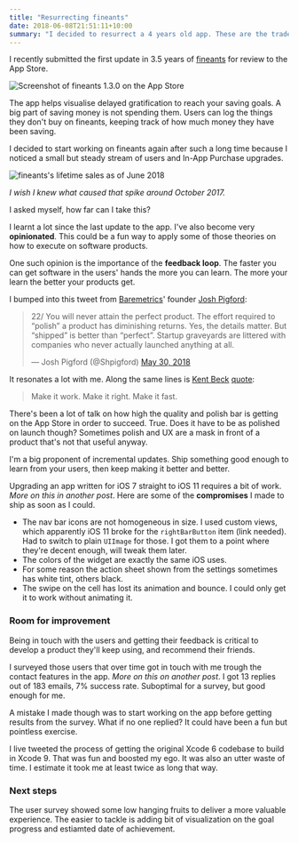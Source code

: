 ```yaml
---
title: "Resurrecting fineants"
date: 2018-06-08T21:51:11+10:00
summary: "I decided to resurrect a 4 years old app. These are the tradeoffs I made to ship an update as soon as I could, and why that's valuable."
---
```


I recently submitted the first update in 3.5 years of [fineants](https://itunes.apple.com/au/app/fineants-saving-goals-tracker/id888444078?mt=8) for review to the App Store.

![Screenshot of fineants 1.3.0 on the App Store](https://s3.amazonaws.com/assets.shipping.software/fineants-1.3.0.png)

The app helps visualise delayed gratification to reach your saving goals. A big part of saving money is not spending them. Users can log the things they don't buy on fineants, keeping track of how much money they have been saving.

I decided to start working on fineants again after such a long time because I noticed a small but steady stream of users and In-App Purchase upgrades.

![fineants's lifetime sales as of June 2018](https://s3.amazonaws.com/assets.shipping.software/fineants-lifetime-sales-2014-to-2018.png)

_I wish I knew what caused that spike around October 2017._

I asked myself, how far can I take this?

I learnt a lot since the last update to the app. I've also become very **opinionated**. This could be a fun way to apply some of those theories on how to execute on software products.

One such opinion is the importance of the **feedback loop**. The faster you can get software in the users' hands the more you can learn. The more your learn the better your products get.

I bumped into this tweet from [Baremetrics](https://baremetrics.com/)' founder [Josh Pigford](https://twitter.com/Shpigford/):

<blockquote class="twitter-tweet" data-conversation="none" data-lang="en"><p lang="en" dir="ltr">22/ You will never attain the perfect product. The effort required to “polish” a product has diminishing returns. Yes, the details matter. But “shipped” is better than “perfect”. Startup graveyards are littered with companies who never actually launched anything at all.</p>&mdash; Josh Pigford (@Shpigford) <a href="https://twitter.com/Shpigford/status/1001840358626660352?ref_src=twsrc%5Etfw">May 30, 2018</a></blockquote>

<script async src="https://platform.twitter.com/widgets.js" charset="utf-8"></script>

It resonates a lot with me. Along the same lines is [Kent Beck](https://twitter.com/KentBeck) [quote](http://wiki.c2.com/?MakeItWorkMakeItRightMakeItFast):

> Make it work. Make it right. Make it fast.

There's been a lot of talk on how high the quality and polish bar is getting on the App Store in order to succeed. True. Does it have to be as polished on launch though? Sometimes polish and UX are a mask in front of a product that's not that useful anyway.

I'm a big proponent of incremental updates. Ship something good enough to learn from your users, then keep making it better and better.

Upgrading an app written for iOS 7 straight to iOS 11 requires a bit of work. _More on this in another post_. Here are some of the **compromises** I made to ship as soon as I could.

- The nav bar icons are not homogeneous in size. I used custom views, which apparently iOS 11 broke for the `rightBarButton` item (link needed). Had to switch to plain `UIImage` for those. I got them to a point where they're decent enough, will tweak them later.
- The colors of the widget are exactly the same iOS uses.
- For some reason the action sheet shown from the settings sometimes has white tint, others black.
- The swipe on the cell has lost its animation and bounce. I could only get it to work without animating it.


### Room for improvement

Being in touch with the users and getting their feedback is critical to develop a product they'll keep using, and recommend their friends.

I surveyed those users that over time got in touch with me trough the contact features in the app. _More on this on another post_. I got 13 replies out of 183 emails, 7% success rate. Suboptimal for a survey, but good enough for me.

A mistake I made though was to start working on the app before getting results from the survey. What if no one replied? It could have been a fun but pointless exercise.

I live tweeted the process of getting the original Xcode 6 codebase to build in Xcode 9. That was fun and boosted my ego. It was also an utter waste of time. I estimate it took me at least twice as long that way.

### Next steps

The user survey showed some low hanging fruits to deliver a more valuable experience. The easier to tackle is adding bit of visualization on the goal progress and estiamted date of achievement.

